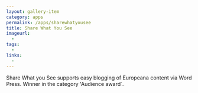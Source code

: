 ```yaml
---
layout: gallery-item
category: apps
permalink: /apps/sharewhatyousee
title: Share What You See
imageurl:
  - 
tags:
  - 
links:
  - 
---
```


Share What you See supports easy blogging of Europeana content via Word Press. Winner in the category 'Audience award´.
